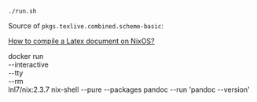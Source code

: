 

```
./run.sh
```





Source of `pkgs.texlive.combined.scheme-basic`:


[How to compile a Latex document on NixOS?](https://unix.stackexchange.com/questions/381168/how-to-compile-a-latex-document-on-nixos)

docker run \
--interactive \
--tty \
--rm \
lnl7/nix:2.3.7 nix-shell --pure --packages pandoc --run 'pandoc --version'

